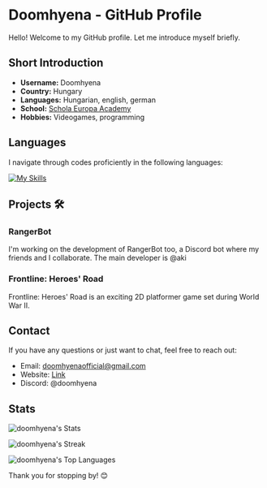 # Doomhyena - GitHub Profile 

Hello! Welcome to my GitHub profile. Let me introduce myself briefly.

## Short Introduction

- **Username:** Doomhyena
- **Country:** Hungary
- **Languages:** Hungarian, english, german
- **School:** [Schola Europa Academy](https://scholaeu.hu)
- **Hobbies:** Videogames, programming

## Languages 

I navigate through codes proficiently in the following languages:

[![My Skills](https://skillicons.dev/icons?i=cs,css,discordjs,git,html,java,js,nodejs,py)](https://skillicons.dev)

## Projects 🛠️

### RangerBot

I'm working on the development of RangerBot too, a Discord bot where my friends and I collaborate. The main developer is @aki

### Frontline: Heroes' Road

Frontline: Heroes' Road is an exciting 2D platformer game set during World War II.

## Contact 

If you have any questions or just want to chat, feel free to reach out:

- Email: [doomhyenaofficial@gmail.com](mailto:doomhyenaofficial@gmail.com)
- Website: [Link](https://doomhyena.hu/)
- Discord: @doomhyena

## Stats

  ![doomhyena's Stats](https://github-readme-stats.vercel.app/api?username=doomhyena&theme=prussian&show_icons=true&hide_border=true&count_private=true)



  ![doomhyena's Streak](https://github-readme-streak-stats.herokuapp.com/?user=doomhyena&theme=prussian&hide_border=true)



  ![doomhyena's Top Languages](https://github-readme-stats.vercel.app/api/top-langs/?username=doomhyena&theme=prussian&show_icons=true&hide_border=true&layout=compact)

Thank you for stopping by! 😊

